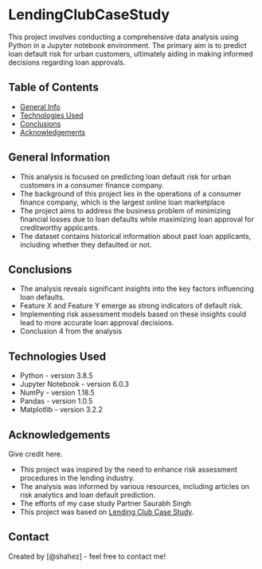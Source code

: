 # LendingClubCaseStudy
This project involves conducting a comprehensive data analysis using Python in a Jupyter notebook environment. The primary aim is to predict loan default risk for urban customers, ultimately aiding in making informed decisions regarding loan approvals.

## Table of Contents
* [General Info](#general-information)
* [Technologies Used](#technologies-used)
* [Conclusions](#conclusions)
* [Acknowledgements](#acknowledgements)


## General Information
- This analysis is focused on predicting loan default risk for urban customers in a consumer finance company.
- The background of this project lies in the operations of a consumer finance company, which is the largest online loan marketplace
- The project aims to address the business problem of minimizing financial losses due to loan defaults while maximizing loan approval for creditworthy applicants.
- The dataset contains historical information about past loan applicants, including whether they defaulted or not.

## Conclusions
- The analysis reveals significant insights into the key factors influencing loan defaults.
- Feature X and Feature Y emerge as strong indicators of default risk.
- Implementing risk assessment models based on these insights could lead to more accurate loan approval decisions.
- Conclusion 4 from the analysis



## Technologies Used
- Python - version 3.8.5
- Jupyter Notebook - version 6.0.3
- NumPy - version 1.18.5
- Pandas - version 1.0.5
- Matplotlib - version 3.2.2

## Acknowledgements
Give credit here.
- This project was inspired by the need to enhance risk assessment procedures in the lending industry.
- The analysis was informed by various resources, including articles on risk analytics and loan default prediction.
- The efforts of my case study Partner Saurabh Singh
- This project was based on [Lending Club Case Study](https://learn.upgrad.com/course/4701).


## Contact
Created by [@shahez] - feel free to contact me!

